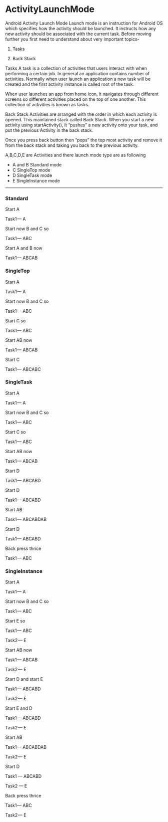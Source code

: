 # ActivityLaunchMode

Android Activity Launch Mode
Launch mode is an instruction for Android OS which specifies how the activity should be launched. It instructs how any new activity should be associated with the current task. Before moving further you first need to understand about very important topics-

1. Tasks

2. Back Stack

Tasks
A task is a collection of activities that users interact with when performing a certain job. In general an application contains number of activities. Normally when user launch an application a new task will be created and the first activity instance is called root of the task.

When user launches an app from home icon, it navigates through different screens so different activities placed on the top of one another. This collection of activities is known as tasks.

Back Stack
Activities are arranged with the order in which each activity is opened. This maintained stack called Back Stack. When you start a new activity using startActivity(), it “pushes” a new activity onto your task, and put the previous Activity in the back stack.

Once you press back button then “pops” the top most activity and remove it from the back stack and taking you back to the previous activity.

A,B,C,D,E are Activities and there launch mode type are as following
* A and B Standard mode
* C SingleTop mode
* D SingleTask mode
* E SingleInstance mode
---------------------
### Standard
Start A

Task1 —  A

Start now B and C so

Task1 —  ABC

Start A and B now

Task1 —  ABCAB

### SingleTop
Start A

Task1 —  A

Start now B and C so

Task1 —  ABC

Start  C so

Task1 —  ABC

Start AB now

Task1 —  ABCAB

Start C

Task1 —  ABCABC

### SingleTask
Start A

Task1 — A

Start now B and C so

Task1 —  ABC

Start  C so

Task1 —  ABC

Start AB now

Task1 —  ABCAB

Start D

Task1 —  ABCABD

Start D

Task1 —  ABCABD

Start AB

Task1 — ABCABDAB

Start D

Task1 — ABCABD

Back press thrice

Task1 —  ABC

### SingleInstance
Start A

Task1 —  A

Start now B and C so

Task1 — ABC

Start  E so

Task1 —  ABC

Task2 —  E

Start  AB now

Task1 — ABCAB

Task2 — E

Start D and start E

Task1 — ABCABD

Task2 — E

Start E and D

Task1 —  ABCABD

Task2 —  E

Start AB

Task1 —  ABCABDAB

Task2 —  E

Start D

Task1 — ABCABD

Task2 — E

Back press thrice

Task1 — ABC

Task2 — E




